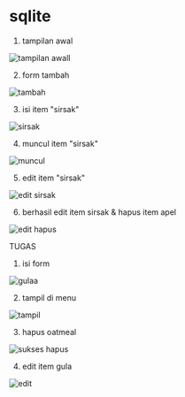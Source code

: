 # sqlite

1. tampilan awal

![tampilan awall](https://user-images.githubusercontent.com/64759903/112097853-5c6deb80-8bd3-11eb-8e1f-ba3e2b432222.jpeg)

2. form tambah

![tambah](https://user-images.githubusercontent.com/64759903/112097851-5bd55500-8bd3-11eb-9981-3abce8abccb1.jpeg)

3. isi item "sirsak"

![sirsak](https://user-images.githubusercontent.com/64759903/112097850-5bd55500-8bd3-11eb-94da-8759d649b9ef.jpeg)

4. muncul item "sirsak"

![muncul](https://user-images.githubusercontent.com/64759903/112097848-5b3cbe80-8bd3-11eb-84cf-70cee9fe9cce.jpeg)

5. edit item "sirsak"

![edit sirsak](https://user-images.githubusercontent.com/64759903/112097847-5aa42800-8bd3-11eb-8356-a8bee6194396.jpeg)

6. berhasil edit item sirsak & hapus item apel

![edit   hapus](https://user-images.githubusercontent.com/64759903/112097844-58da6480-8bd3-11eb-870c-5266bc2ec755.jpeg)

TUGAS
1. isi form

![gulaa](https://user-images.githubusercontent.com/64759903/112098615-ab685080-8bd4-11eb-90c4-94b887bc3a91.jpeg)

2. tampil di menu

![tampil](https://user-images.githubusercontent.com/64759903/112098623-adcaaa80-8bd4-11eb-96ed-8a66d7f3bfd3.jpeg)

3. hapus oatmeal

![sukses hapus](https://user-images.githubusercontent.com/64759903/112098620-ad321400-8bd4-11eb-9e47-d10e03ce6c07.jpeg)

4. edit item gula

![edit](https://user-images.githubusercontent.com/64759903/112098617-ac997d80-8bd4-11eb-8fe9-0875b229b9b6.jpeg)






